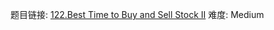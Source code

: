 题目链接: [122.Best Time to Buy and Sell Stock II][1]
难度: Medium

[1]: https://leetcode.com/problems/best-time-to-buy-and-sell-stock-ii/